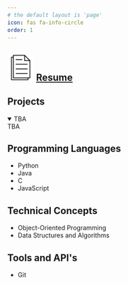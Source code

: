 ```yaml
---
# the default layout is 'page'
icon: fas fa-info-circle
order: 1
---
```


<div>
<h2><img src="/assets/img/icons/resume_icon.png" alt="resume icon" style="height: 60px; width:60px;">
<a href="/assets/pdf/resume.pdf"> Resume </a></h2>
</div>

## Projects
<details open>
<summary>TBA</summary>
TBA
</details>


## Programming Languages
* Python
* Java
* C
* JavaScript

## Technical Concepts
* Object-Oriented Programming
* Data Structures and Algorithms

## Tools and API's
* Git